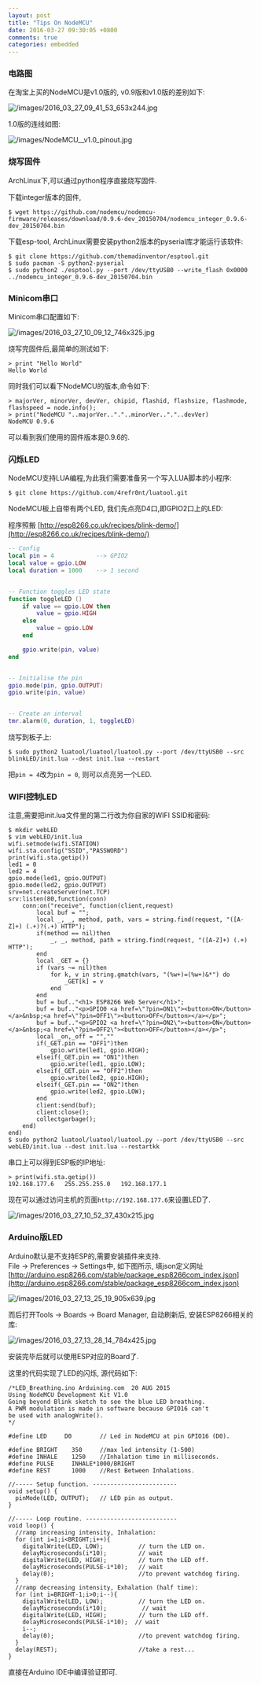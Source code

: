 ```yaml
---
layout: post
title: "Tips On NodeMCU"
date: 2016-03-27 09:30:05 +0800
comments: true
categories: embedded
---
```

### 电路图
在淘宝上买的NodeMCU是v1.0版的, v0.9版和v1.0版的差别如下:    

![/images/2016_03_27_09_41_53_653x244.jpg](/images/2016_03_27_09_41_53_653x244.jpg)    

1.0版的连线如图:    

![/images/NodeMCU__v1.0_pinout.jpg](/images/NodeMCU__v1.0_pinout.jpg)    

### 烧写固件
ArchLinux下,可以通过python程序直接烧写固件.    

下载integer版本的固件,

```
$ wget https://github.com/nodemcu/nodemcu-firmware/releases/download/0.9.6-dev_20150704/nodemcu_integer_0.9.6-dev_20150704.bin
```

下载esp-tool, ArchLinux需要安装python2版本的pyserial库才能运行该软件:    

```
$ git clone https://github.com/themadinventor/esptool.git
$ sudo pacman -S python2-pyserial
$ sudo python2 ./esptool.py --port /dev/ttyUSB0 --write_flash 0x0000 ../nodemcu_integer_0.9.6-dev_20150704.bin
```

### Minicom串口
Minicom串口配置如下:   

![/images/2016_03_27_10_09_12_746x325.jpg](/images/2016_03_27_10_09_12_746x325.jpg)   

烧写完固件后,最简单的测试如下:    

```
> print "Hello World"
Hello World
``` 

同时我们可以看下NodeMCU的版本,命令如下:    

```
> majorVer, minorVer, devVer, chipid, flashid, flashsize, flashmode, flashspeed = node.info();
> print("NodeMCU "..majorVer.."."..minorVer.."."..devVer)
NodeMCU 0.9.6
```

可以看到我们使用的固件版本是0.9.6的.    

### 闪烁LED
NodeMCU支持LUA编程,为此我们需要准备另一个写入LUA脚本的小程序:    

```
$ git clone https://github.com/4refr0nt/luatool.git
```

NodeMCU板上自带有两个LED, 我们先点亮D4口,即GPIO2口上的LED:    

程序照搬
[http://esp8266.co.uk/recipes/blink-demo/](http://esp8266.co.uk/recipes/blink-demo/)    

```lua
-- Config
local pin = 4            --> GPIO2
local value = gpio.LOW
local duration = 1000    --> 1 second


-- Function toggles LED state
function toggleLED ()
    if value == gpio.LOW then
        value = gpio.HIGH
    else
        value = gpio.LOW
    end

    gpio.write(pin, value)
end


-- Initialise the pin
gpio.mode(pin, gpio.OUTPUT)
gpio.write(pin, value)


-- Create an interval
tmr.alarm(0, duration, 1, toggleLED)
```

烧写到板子上:    

```
$ sudo python2 luatool/luatool/luatool.py --port /dev/ttyUSB0 --src blinkLED/init.lua --dest init.lua --restart
```

把`pin = 4`改为`pin = 0`, 则可以点亮另一个LED.   

### WIFI控制LED
注意,需要把init.lua文件里的第二行改为你自家的WIFI SSID和密码:   

```
$ mkdir webLED
$ vim webLED/init.lua
wifi.setmode(wifi.STATION)
wifi.sta.config("SSID","PASSWORD")
print(wifi.sta.getip())
led1 = 0
led2 = 4
gpio.mode(led1, gpio.OUTPUT)
gpio.mode(led2, gpio.OUTPUT)
srv=net.createServer(net.TCP)
srv:listen(80,function(conn)
    conn:on("receive", function(client,request)
        local buf = "";
        local _, _, method, path, vars = string.find(request, "([A-Z]+) (.+)?(.+) HTTP");
        if(method == nil)then
            _, _, method, path = string.find(request, "([A-Z]+) (.+) HTTP");
        end
        local _GET = {}
        if (vars ~= nil)then
            for k, v in string.gmatch(vars, "(%w+)=(%w+)&*") do
                _GET[k] = v
            end
        end
        buf = buf.."<h1> ESP8266 Web Server</h1>";
        buf = buf.."<p>GPIO0 <a href=\"?pin=ON1\"><button>ON</button></a>&nbsp;<a href=\"?pin=OFF1\"><button>OFF</button></a></p>";
        buf = buf.."<p>GPIO2 <a href=\"?pin=ON2\"><button>ON</button></a>&nbsp;<a href=\"?pin=OFF2\"><button>OFF</button></a></p>";
        local _on,_off = "",""
        if(_GET.pin == "OFF1")then
            gpio.write(led1, gpio.HIGH);
        elseif(_GET.pin == "ON1")then
            gpio.write(led1, gpio.LOW);
        elseif(_GET.pin == "OFF2")then
            gpio.write(led2, gpio.HIGH);
        elseif(_GET.pin == "ON2")then
            gpio.write(led2, gpio.LOW);
        end
        client:send(buf);
        client:close();
        collectgarbage();
    end)
end)
$ sudo python2 luatool/luatool/luatool.py --port /dev/ttyUSB0 --src webLED/init.lua --dest init.lua --restartkk
```
串口上可以得到ESP板的IP地址:     

```
> print(wifi.sta.getip())
192.168.177.6   255.255.255.0   192.168.177.1
```
现在可以通过访问主机的页面`http://192.168.177.6`来设置LED了.

![/images/2016_03_27_10_52_37_430x215.jpg](/images/2016_03_27_10_52_37_430x215.jpg)   

### Arduino版LED
Arduino默认是不支持ESP的,需要安装插件来支持.    
File -> Preferences -> Settings中, 如下图所示, 填json定义网址    
[http://arduino.esp8266.com/stable/package_esp8266com_index.json](http://arduino.esp8266.com/stable/package_esp8266com_index.json)    

![/images/2016_03_27_13_25_19_905x639.jpg](/images/2016_03_27_13_25_19_905x639.jpg)    

而后打开Tools -> Boards -> Board Manager, 自动刷新后, 安装ESP8266相关的库:    

![/images/2016_03_27_13_28_14_784x425.jpg](/images/2016_03_27_13_28_14_784x425.jpg)    

安装完毕后就可以使用ESP对应的Board了.     

这里的代码实现了LED的闪烁, 源代码如下:    

```
/*LED_Breathing.ino Arduining.com  20 AUG 2015
Using NodeMCU Development Kit V1.0
Going beyond Blink sketch to see the blue LED breathing.
A PWM modulation is made in software because GPIO16 can't
be used with analogWrite().
*/

#define LED     D0        // Led in NodeMCU at pin GPIO16 (D0).
 
#define BRIGHT    350     //max led intensity (1-500)
#define INHALE    1250    //Inhalation time in milliseconds.
#define PULSE     INHALE*1000/BRIGHT
#define REST      1000    //Rest Between Inhalations.

//----- Setup function. ------------------------
void setup() {                
  pinMode(LED, OUTPUT);   // LED pin as output.    
}

//----- Loop routine. --------------------------
void loop() {
  //ramp increasing intensity, Inhalation: 
  for (int i=1;i<BRIGHT;i++){
    digitalWrite(LED, LOW);          // turn the LED on.
    delayMicroseconds(i*10);         // wait
    digitalWrite(LED, HIGH);         // turn the LED off.
    delayMicroseconds(PULSE-i*10);   // wait
    delay(0);                        //to prevent watchdog firing.
  }
  //ramp decreasing intensity, Exhalation (half time):
  for (int i=BRIGHT-1;i>0;i--){
    digitalWrite(LED, LOW);          // turn the LED on.
    delayMicroseconds(i*10);          // wait
    digitalWrite(LED, HIGH);         // turn the LED off.
    delayMicroseconds(PULSE-i*10);  // wait
    i--;
    delay(0);                        //to prevent watchdog firing.
  }
  delay(REST);                       //take a rest...
}
```
直接在Arduino IDE中编译验证即可.    
